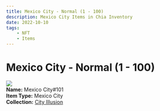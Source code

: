 ```yaml
---
title: Mexico City - Normal (1 - 100)
description: Mexico City Items in Chia Inventory
date: 2022-10-10
tags:
    - NFT
    - Items
---
```


# Mexico City - Normal (1 - 100)
<div class="item_thumbnail">
<img loading="lazy" src="https://ygqg7jjlnwkh6ngvt5a5pffjix3foswe5hmmfmjjthidzyzhp4.arweave.net/waBvpSttlH801Z9B15SpRfZXSsTp2MK-xKZnQPOMnf0"><br/>
<div><strong>Name:</strong> Mexico City#101</div>
<div><strong>Item Type:</strong> Mexico City</div>
<div><strong>Collection:</strong> <a href="https://www.spacescan.io/xch/nft/collection/col1lend2dcn558km4wcwta4xnkfv3xpcmlp9kyt0m909emvfxechlyqdl5ndg">City Illusion</a></div>
</div>

